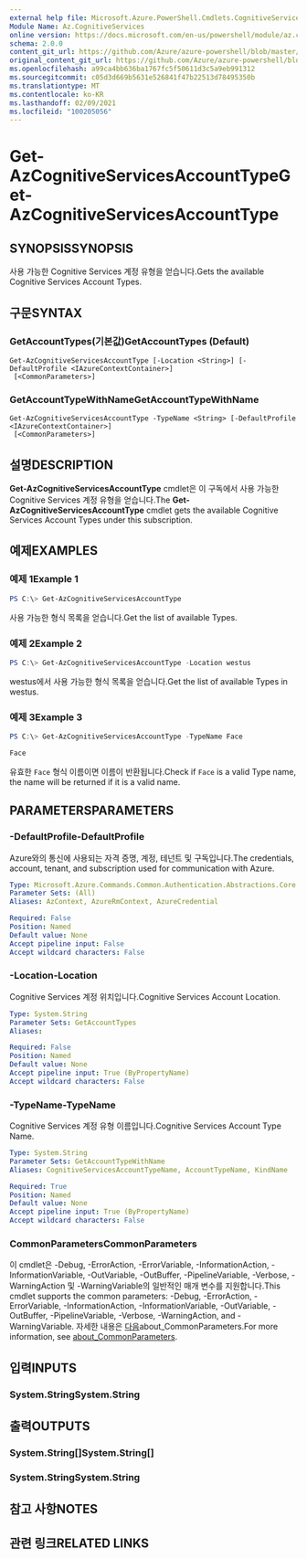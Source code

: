 ```yaml
---
external help file: Microsoft.Azure.PowerShell.Cmdlets.CognitiveServices.dll-Help.xml
Module Name: Az.CognitiveServices
online version: https://docs.microsoft.com/en-us/powershell/module/az.cognitiveservices/get-azcognitiveservicesaccounttype
schema: 2.0.0
content_git_url: https://github.com/Azure/azure-powershell/blob/master/src/CognitiveServices/CognitiveServices/help/Get-AzCognitiveServicesAccountType.md
original_content_git_url: https://github.com/Azure/azure-powershell/blob/master/src/CognitiveServices/CognitiveServices/help/Get-AzCognitiveServicesAccountType.md
ms.openlocfilehash: a99ca4bb636ba1767fc5f50611d3c5a9eb991312
ms.sourcegitcommit: c05d3d669b5631e526841f47b22513d78495350b
ms.translationtype: MT
ms.contentlocale: ko-KR
ms.lasthandoff: 02/09/2021
ms.locfileid: "100205056"
---
```

# <span data-ttu-id="f5d5e-101">Get-AzCognitiveServicesAccountType</span><span class="sxs-lookup"><span data-stu-id="f5d5e-101">Get-AzCognitiveServicesAccountType</span></span>

## <span data-ttu-id="f5d5e-102">SYNOPSIS</span><span class="sxs-lookup"><span data-stu-id="f5d5e-102">SYNOPSIS</span></span>
<span data-ttu-id="f5d5e-103">사용 가능한 Cognitive Services 계정 유형을 얻습니다.</span><span class="sxs-lookup"><span data-stu-id="f5d5e-103">Gets the available Cognitive Services Account Types.</span></span>

## <span data-ttu-id="f5d5e-104">구문</span><span class="sxs-lookup"><span data-stu-id="f5d5e-104">SYNTAX</span></span>

### <span data-ttu-id="f5d5e-105">GetAccountTypes(기본값)</span><span class="sxs-lookup"><span data-stu-id="f5d5e-105">GetAccountTypes (Default)</span></span>
```
Get-AzCognitiveServicesAccountType [-Location <String>] [-DefaultProfile <IAzureContextContainer>]
 [<CommonParameters>]
```

### <span data-ttu-id="f5d5e-106">GetAccountTypeWithName</span><span class="sxs-lookup"><span data-stu-id="f5d5e-106">GetAccountTypeWithName</span></span>
```
Get-AzCognitiveServicesAccountType -TypeName <String> [-DefaultProfile <IAzureContextContainer>]
 [<CommonParameters>]
```

## <span data-ttu-id="f5d5e-107">설명</span><span class="sxs-lookup"><span data-stu-id="f5d5e-107">DESCRIPTION</span></span>
<span data-ttu-id="f5d5e-108">**Get-AzCognitiveServicesAccountType** cmdlet은 이 구독에서 사용 가능한 Cognitive Services 계정 유형을 얻습니다.</span><span class="sxs-lookup"><span data-stu-id="f5d5e-108">The **Get-AzCognitiveServicesAccountType** cmdlet gets the available Cognitive Services Account Types under this subscription.</span></span>

## <span data-ttu-id="f5d5e-109">예제</span><span class="sxs-lookup"><span data-stu-id="f5d5e-109">EXAMPLES</span></span>

### <span data-ttu-id="f5d5e-110">예제 1</span><span class="sxs-lookup"><span data-stu-id="f5d5e-110">Example 1</span></span>
```powershell
PS C:\> Get-AzCognitiveServicesAccountType
```

<span data-ttu-id="f5d5e-111">사용 가능한 형식 목록을 얻습니다.</span><span class="sxs-lookup"><span data-stu-id="f5d5e-111">Get the list of available Types.</span></span>

### <span data-ttu-id="f5d5e-112">예제 2</span><span class="sxs-lookup"><span data-stu-id="f5d5e-112">Example 2</span></span>
```powershell
PS C:\> Get-AzCognitiveServicesAccountType -Location westus
```

<span data-ttu-id="f5d5e-113">westus에서 사용 가능한 형식 목록을 얻습니다.</span><span class="sxs-lookup"><span data-stu-id="f5d5e-113">Get the list of available Types in westus.</span></span>

### <span data-ttu-id="f5d5e-114">예제 3</span><span class="sxs-lookup"><span data-stu-id="f5d5e-114">Example 3</span></span>
```powershell
PS C:\> Get-AzCognitiveServicesAccountType -TypeName Face

Face
```

<span data-ttu-id="f5d5e-115">유효한 `Face` 형식 이름이면 이름이 반환됩니다.</span><span class="sxs-lookup"><span data-stu-id="f5d5e-115">Check if `Face` is a valid Type name, the name will be returned if it is a valid name.</span></span>

## <span data-ttu-id="f5d5e-116">PARAMETERS</span><span class="sxs-lookup"><span data-stu-id="f5d5e-116">PARAMETERS</span></span>

### <span data-ttu-id="f5d5e-117">-DefaultProfile</span><span class="sxs-lookup"><span data-stu-id="f5d5e-117">-DefaultProfile</span></span>
<span data-ttu-id="f5d5e-118">Azure와의 통신에 사용되는 자격 증명, 계정, 테넌트 및 구독입니다.</span><span class="sxs-lookup"><span data-stu-id="f5d5e-118">The credentials, account, tenant, and subscription used for communication with Azure.</span></span>

```yaml
Type: Microsoft.Azure.Commands.Common.Authentication.Abstractions.Core.IAzureContextContainer
Parameter Sets: (All)
Aliases: AzContext, AzureRmContext, AzureCredential

Required: False
Position: Named
Default value: None
Accept pipeline input: False
Accept wildcard characters: False
```

### <span data-ttu-id="f5d5e-119">-Location</span><span class="sxs-lookup"><span data-stu-id="f5d5e-119">-Location</span></span>
<span data-ttu-id="f5d5e-120">Cognitive Services 계정 위치입니다.</span><span class="sxs-lookup"><span data-stu-id="f5d5e-120">Cognitive Services Account Location.</span></span>

```yaml
Type: System.String
Parameter Sets: GetAccountTypes
Aliases:

Required: False
Position: Named
Default value: None
Accept pipeline input: True (ByPropertyName)
Accept wildcard characters: False
```

### <span data-ttu-id="f5d5e-121">-TypeName</span><span class="sxs-lookup"><span data-stu-id="f5d5e-121">-TypeName</span></span>
<span data-ttu-id="f5d5e-122">Cognitive Services 계정 유형 이름입니다.</span><span class="sxs-lookup"><span data-stu-id="f5d5e-122">Cognitive Services Account Type Name.</span></span>

```yaml
Type: System.String
Parameter Sets: GetAccountTypeWithName
Aliases: CognitiveServicesAccountTypeName, AccountTypeName, KindName

Required: True
Position: Named
Default value: None
Accept pipeline input: True (ByPropertyName)
Accept wildcard characters: False
```

### <span data-ttu-id="f5d5e-123">CommonParameters</span><span class="sxs-lookup"><span data-stu-id="f5d5e-123">CommonParameters</span></span>
<span data-ttu-id="f5d5e-124">이 cmdlet은 -Debug, -ErrorAction, -ErrorVariable, -InformationAction, -InformationVariable, -OutVariable, -OutBuffer, -PipelineVariable, -Verbose, -WarningAction 및 -WarningVariable의 일반적인 매개 변수를 지원합니다.</span><span class="sxs-lookup"><span data-stu-id="f5d5e-124">This cmdlet supports the common parameters: -Debug, -ErrorAction, -ErrorVariable, -InformationAction, -InformationVariable, -OutVariable, -OutBuffer, -PipelineVariable, -Verbose, -WarningAction, and -WarningVariable.</span></span> <span data-ttu-id="f5d5e-125">자세한 내용은 [다음](http://go.microsoft.com/fwlink/?LinkID=113216)about_CommonParameters.</span><span class="sxs-lookup"><span data-stu-id="f5d5e-125">For more information, see [about_CommonParameters](http://go.microsoft.com/fwlink/?LinkID=113216).</span></span>

## <span data-ttu-id="f5d5e-126">입력</span><span class="sxs-lookup"><span data-stu-id="f5d5e-126">INPUTS</span></span>

### <span data-ttu-id="f5d5e-127">System.String</span><span class="sxs-lookup"><span data-stu-id="f5d5e-127">System.String</span></span>

## <span data-ttu-id="f5d5e-128">출력</span><span class="sxs-lookup"><span data-stu-id="f5d5e-128">OUTPUTS</span></span>

### <span data-ttu-id="f5d5e-129">System.String[]</span><span class="sxs-lookup"><span data-stu-id="f5d5e-129">System.String[]</span></span>

### <span data-ttu-id="f5d5e-130">System.String</span><span class="sxs-lookup"><span data-stu-id="f5d5e-130">System.String</span></span>

## <span data-ttu-id="f5d5e-131">참고 사항</span><span class="sxs-lookup"><span data-stu-id="f5d5e-131">NOTES</span></span>

## <span data-ttu-id="f5d5e-132">관련 링크</span><span class="sxs-lookup"><span data-stu-id="f5d5e-132">RELATED LINKS</span></span>
